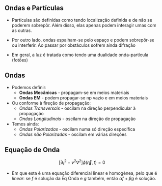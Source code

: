 ## Ondas e Partículas
- Partículas são definidas como tendo localização definida e de não se poderem sobrepôr. Além disso, elas apenas podem interagir umas com as outras.
- Por outro lado, ondas espalham-se pelo espaço e podem sobrepôr-se ou interferir. Ao passar por obstáculos sofrem ainda difração

- Em geral, a luz é tratada como tendo uma dualidade onda-partícula (fotões)

## Ondas
- Podemos definir:
    - **Ondas Mecânicas** - propagam-se em meios materiais
    - **Ondas EM** - podem propagar-se np vazio e em meios materiais
- Ou conforme à fireção de propagação:
    - *Ondas Transversais* - oscilam na direção perpendicular à propagação
    - *Ondas Longitudinais* - oscilam na direção de propagação
- Temos ainda:
    - *Ondas Polarizadas* - oscilam numa só direção específica
    - *Ondas não Polarizadas* - oscilam em várias direções

## Equação de Onda
$$[\partial_{t}^{2}-v^{2}\nabla^{2}]\phi(\vec{r},t)=0$$
- Em que esta é uma equação diferencial linear e homogénea, pelo que é *linear*: se $f$ é solução da Eq Onda e $g$ também, então $\alpha f+\beta g$ é solução.